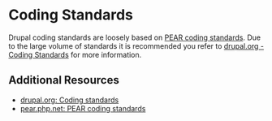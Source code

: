 # Coding Standards

Drupal coding standards are loosely based on [PEAR coding standards](http://pear.php.net/manual/en/standards.php). Due to the large volume of standards it is recommended you refer to [drupal.org - Coding Standards](https://www.drupal.org/docs/develop/standards/) for more information.

## Additional Resources
- [drupal.org: Coding standards](https://www.drupal.org/docs/develop/standards/coding-standards)
- [pear.php.net: PEAR coding standards](http://pear.php.net/manual/en/standards.php)
